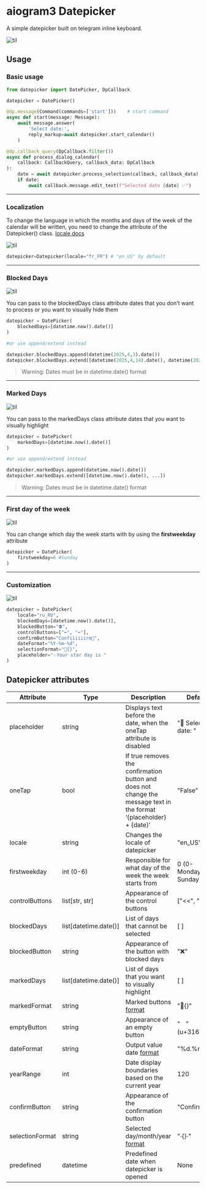 # aiogram3 Datepicker
A simple datepicker built on telegram inline keyboard.

![til](img/gif1.gif)
## Usage

### Basic usage
```python
from datepicker import DatePicker, DpCallback

datepicker = DatePicker()

@dp.message(Command(commands=['start']))    # start command
async def start(message: Message):
    await message.answer(
        'Select date:', 
        reply_markup=await datepicker.start_calendar()
    )

@dp.callback_query(DpCallback.filter())
async def process_dialog_calendar(
    callback: CallbackQuery, callback_data: DpCallback
):
    date = await datepicker.process_selection(callback, callback_data)
    if date:
        await callback.message.edit_text(f"Selected date {date} ✅")
```
***
### Localization

To change the language in which the months and days of the week of the calendar will be written, you need to change the attribute of the Datepicker() class.
[locale docs](https://docs.python.org/3/library/locale.html)

![til](img/locale.png)

```python
datepicker=Datepicker(locale="fr_FR") # "en_US" by default
```
***
### Blocked Days
![til](img/blocked.png)

You can pass to the blockedDays class attribute dates that you don't want to process or you want to visually hide them
```python
datepicker = DatePicker(
    blockedDays=[datetime.now().date()]
)

#or use append/extend instead

datepicker.blockedDays.append(datetime(2025,4,3).date())
datepicker.blockedDays.extend([datetime(2025,4,14).date(), datetime(2025,4,15).date()])
```
> Warning: Dates must be in datetime.date() format
***
### Marked Days
![til](img/marked.png)

You can pass to the markedDays class attribute dates that you want to visually highlight
```python
datepicker = DatePicker(
    markedDays=[datetime.now().date()]
)

#or use append/extend instead

datepicker.markedDays.append(datetime.now().date())
datepicker.markedDays.extend([datetime.now().date(), ...])
```
> Warning: Dates must be in datetime.date() format
***
### First day of the week
![til](img/weekday.png)

You can change which day the week starts with by using the **firstweekday** attribute

```python
datepicker = DatePicker(
    firstweekday=6 #Sunday
)
```
***
### Customization
![til](img/custom.png)

```python
datepicker = DatePicker(
    locale="ru_RU",
    blockedDays=[datetime.now().date()],
    blockedButton="⛔",
    controlButtons=["⬅", "➡"],
    confirmButton="Confiiiiiirm📌",
    dateFormat="%Y-%m-%d",
    selectionFormat="🍔{}",
    placeholder="✨Your star day is "
)
```
## Datepicker attributes

|Attribute|Type |Description|Default|
|---|---|---|---|
|placeholder| string | Displays text before the date, when the oneTap attribute is disabled|"📆 Selected date: "
|oneTap| bool|If true removes the confirmation button and does not change the message text in the format ‘{placeholder} + {date}’  |"False"
| locale| string | Changes the locale of datepicker | "en_US"
| firstweekday | int (0-6) | Responsible for what day of the week the week starts from | 0 (0-Monday, 6-Sunday)
| controlButtons | list[str, str] | Appearance of the control buttons | ["<<", ">>"]
| blockedDays | list[datetime.date()] | List of days that cannot be selected | [ ]
| blockedButton | string | Appearance of the button with blocked days | "❌"
| markedDays | list[datetime.date()] | List of days that you want to visually highlight | [ ]
| markedFormat | string | Marked buttons [format](https://docs.python.org/3/library/stdtypes.html#str.format)  | "📌{}"
| emptyButton | string | Appearance of an empty button | "ㅤ" (u+3164)
| dateFormat | string | Output value date [format](https://docs.python.org/3/library/datetime.html#strftime-and-strptime-behavior) | "%d.%m.%Y"
| yearRange | int | Date display boundaries based on the current year | 120
| confirmButton | string | Appearance of the confirmation button | "Confirm ✅"
| selectionFormat | string | Selected day/month/year [format](https://docs.python.org/3/library/stdtypes.html#str.format) |  "∙{}∙"
| predefined| datetime | Predefined date when datepicker is opened | None
